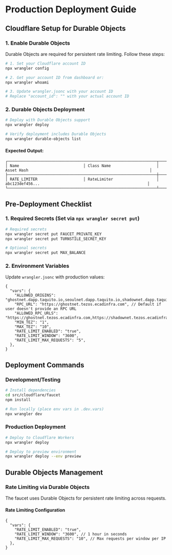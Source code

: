 # Production Deployment Guide

## Cloudflare Setup for Durable Objects

### 1. Enable Durable Objects

Durable Objects are required for persistent rate limiting. Follow these steps:

```bash
# 1. Set your Cloudflare account ID
npx wrangler config

# 2. Get your account ID from dashboard or:
npx wrangler whoami

# 3. Update wrangler.jsonc with your account ID
# Replace "account_id": "" with your actual account ID
```

### 2. Durable Objects Deployment

```bash
# Deploy with Durable Objects support
npx wrangler deploy

# Verify deployment includes Durable Objects
npx wrangler durable-objects list
```

#### Expected Output:

```
┌─────────────────────────────────────────────────────────────────┬─────────────────────────────────────────────────────────────────┐
│ Name                            │ Class Name                    │ Asset Hash                                                     │
├─────────────────────────────────────────────────────────────────┼─────────────────────────────────────────────────────────────────┤
│ RATE_LIMITER                    │ RateLimiter                   │ abc123def456...                                               │
└─────────────────────────────────────────────────────────────────┴─────────────────────────────────────────────────────────────────┘
```

## Pre-Deployment Checklist

### 1. Required Secrets (Set via `npx wrangler secret put`)

```bash
# Required secrets
npx wrangler secret put FAUCET_PRIVATE_KEY
npx wrangler secret put TURNSTILE_SECRET_KEY

# Optional secrets
npx wrangler secret put MAX_BALANCE
```

### 2. Environment Variables

Update `wrangler.jsonc` with production values:

```jsonc
{
  "vars": {
    "ALLOWED_ORIGINS": "ghostnet.dapp.taquito.io,seoulnet.dapp.taquito.io,shadownet.dapp.taquito.io",
    "RPC_URL": "https://ghostnet.tezos.ecadinfra.com", // Default if user doesn't provide an RPC URL
    "ALLOWED_RPC_URLS": "https://ghostnet.tezos.ecadinfra.com,https://shadownet.tezos.ecadinfra.com,https://seoulnet.tezos.ecadinfra.com",
    "MIN_TEZ": "1",
    "MAX_TEZ": "10",
    "RATE_LIMIT_ENABLED": "true",
    "RATE_LIMIT_WINDOW": "3600",
    "RATE_LIMIT_MAX_REQUESTS": "5",
  },
}
```

## Deployment Commands

### Development/Testing

```bash
# Install dependencies
cd src/cloudflare/faucet
npm install

# Run locally (place env vars in .dev.vars)
npx wrangler dev
```

### Production Deployment

```bash
# Deploy to Cloudflare Workers
npx wrangler deploy

# Deploy to preview environment
npx wrangler deploy --env preview
```

## Durable Objects Management

### Rate Limiting via Durable Objects

The faucet uses Durable Objects for persistent rate limiting across requests.

#### Rate Limiting Configuration

```jsonc
{
  "vars": {
    "RATE_LIMIT_ENABLED": "true",
    "RATE_LIMIT_WINDOW": "3600", // 1 hour in seconds
    "RATE_LIMIT_MAX_REQUESTS": "10", // Max requests per window per IP
  },
}
```
